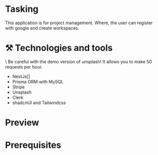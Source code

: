 # Tasking

This application is for project management. Where, the user can register with google and create workspaces.

# ⚒ Technologies and tools

\\ Be careful with the demo version of unsplash! It allows you to make 50 requests per hour.

- NextJs[]
- Prisma ORM with MySQL
- Stripe
- Unsplash
- Clerk
- shadcnUI and Tailwindcss

# Preview


# Prerequisites



